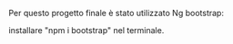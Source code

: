 Per questo progetto finale è stato utilizzato Ng bootstrap:

installare "npm i bootstrap" nel terminale. 
